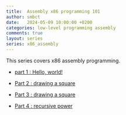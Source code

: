```yaml
---
title:  Assembly x86 programming 101
author: smbct
date:   2024-05-09 10:00:00 +0200
categories: low-level programming assembly
comments: true
layout: series
series: x86_assembly
---
```


This series covers x86 assembly programming.


* [part 1 : Hello, world!](pt1)

* [Part 2 : drawing a square](pt2)

* [Part 3 : drawing a square](pt3)

* [Part 4 : recursive power](pt4)
